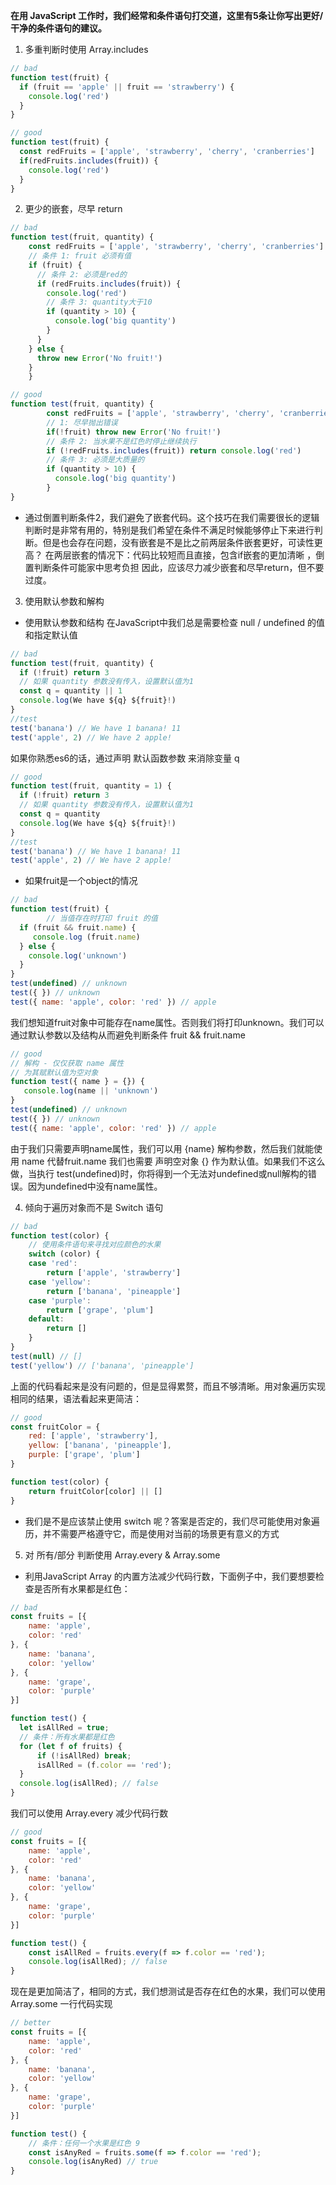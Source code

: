 **在用 JavaScript 工作时，我们经常和条件语句打交道，这里有5条让你写出更好/干净的条件语句的建议。**

1. 多重判断时使用 Array.includes 
```JavaScript
// bad
function test(fruit) { 
  if (fruit == 'apple' || fruit == 'strawberry') {
    console.log('red') 
  } 
} ​
```
```JavaScript
// good
function test(fruit) {
  const redFruits = ['apple', 'strawberry', 'cherry', 'cranberries']
  if(redFruits.includes(fruit)) { 
    console.log('red')
  }
}
```

2. 更少的嵌套，尽早 return
```javascript
// bad
function test(fruit, quantity) {
    const redFruits = ['apple', 'strawberry', 'cherry', 'cranberries'] 
    // 条件 1: fruit 必须有值  
    if (fruit) {  
      // 条件 2: 必须是red的  
      if (redFruits.includes(fruit)) {  
        console.log('red') 
        // 条件 3: quantity大于10  
        if (quantity > 10) {  
          console.log('big quantity')  
        } 
      }  
    } else {  
      throw new Error('No fruit!')  
    } 
	} 
```
```javascript
// good
function test(fruit, quantity) {
        const redFruits = ['apple', 'strawberry', 'cherry', 'cranberries']
        // 1: 尽早抛出错误 
        if(!fruit) throw new Error('No fruit!') 
        // 条件 2: 当水果不是红色时停止继续执行 
        if (!redFruits.includes(fruit)) return console.log('red') 
        // 条件 3: 必须是大质量的
        if (quantity > 10) { 
          console.log('big quantity') 
        } 
}
```
+ 通过倒置判断条件2，我们避免了嵌套代码。这个技巧在我们需要很长的逻辑判断时是非常有用的，特别是我们希望在条件不满足时候能够停止下来进行判断。但是也会存在问题，没有嵌套是不是比之前两层条件嵌套更好，可读性更高？ 在两层嵌套的情况下：代码比较短而且直接，包含if嵌套的更加清晰 ，倒置判断条件可能家中思考负担 因此，应该尽力减少嵌套和尽早return，但不要过度。  

3. 使用默认参数和解构
+ 使用默认参数和结构 在JavaScript中我们总是需要检查 null / undefined 的值和指定默认值
```javascript
// bad
function test(fruit, quantity) {
  if (!fruit) return 3 
  // 如果 quantity 参数没有传入，设置默认值为1 
  const q = quantity || 1 
  console.log(We have ${q} ${fruit}!) 
}
//test 
test('banana') // We have 1 banana! 11 
test('apple', 2) // We have 2 apple! 
```
如果你熟悉es6的话，通过声明 默认函数参数 来消除变量 q
```javascript
// good
function test(fruit, quantity = 1) {
  if (!fruit) return 3 
  // 如果 quantity 参数没有传入，设置默认值为1 
  const q = quantity
  console.log(We have ${q} ${fruit}!) 
}
//test 
test('banana') // We have 1 banana! 11 
test('apple', 2) // We have 2 apple! 
```

+ 如果fruit是一个object的情况
```javascript
// bad
function test(fruit) {
        // 当值存在时打印 fruit 的值 
  if (fruit && fruit.name) { 
     console.log (fruit.name) 
  } else { 
    console.log('unknown') 
  } 
}
test(undefined) // unknown 
test({ }) // unknown 
test({ name: 'apple', color: 'red' }) // apple
```
我们想知道fruit对象中可能存在name属性。否则我们将打印unknown。我们可以通过默认参数以及结构从而避免判断条件 fruit && fruit.name
```javascript
// good
// 解构 - 仅仅获取 name 属性
// 为其赋默认值为空对象
function test({ name } = {}) {
   console.log(name || 'unknown')
}
test(undefined) // unknown 
test({ }) // unknown 
test({ name: 'apple', color: 'red' }) // apple
```
由于我们只需要声明name属性，我们可以用 {name} 解构参数，然后我们就能使用 name 代替fruit.name 我们也需要 声明空对象 {} 作为默认值。如果我们不这么做，当执行 test(undefined)时，你将得到一个无法对undefined或null解构的错误。因为undefined中没有name属性。

4. 倾向于遍历对象而不是 Switch 语句
```javascript
// bad
function test(color) {
    // 使用条件语句来寻找对应颜色的水果 
    switch (color) {
    case 'red':
        return ['apple', 'strawberry']
    case 'yellow':
        return ['banana', 'pineapple']
    case 'purple':
        return ['grape', 'plum']
    default:
        return []
    }
}
test(null) // [] 
test('yellow') // ['banana', 'pineapple']
```
上面的代码看起来是没有问题的，但是显得累赘，而且不够清晰。用对象遍历实现相同的结果，语法看起来更简洁：
```javascript
// good
const fruitColor = {
    red: ['apple', 'strawberry'],
   	yellow: ['banana', 'pineapple'],
    purple: ['grape', 'plum']
}

function test(color) {
    return fruitColor[color] || []
}
```
+ 我们是不是应该禁止使用 switch 呢？答案是否定的，我们尽可能使用对象遍历，并不需要严格遵守它，而是使用对当前的场景更有意义的方式

5. 对 所有/部分 判断使用 Array.every & Array.some
+ 利用JavaScript Array 的内置方法减少代码行数，下面例子中，我们要想要检查是否所有水果都是红色：
```JavaScript
// bad
const fruits = [{
    name: 'apple',
    color: 'red'
}, {
    name: 'banana',
    color: 'yellow'
}, {
    name: 'grape',
    color: 'purple'
}]

function test() {
  let isAllRed = true;
  // 条件：所有水果都是红色 
  for (let f of fruits) {
      if (!isAllRed) break;
      isAllRed = (f.color == 'red');
  }
  console.log(isAllRed); // false
}
```
我们可以使用 Array.every 减少代码行数
```JavaScript
// good
const fruits = [{
    name: 'apple',
    color: 'red'
}, {
    name: 'banana',
    color: 'yellow'
}, {
    name: 'grape',
    color: 'purple'
}]

function test() {
    const isAllRed = fruits.every(f => f.color == 'red');
    console.log(isAllRed); // false  
}
```
现在是更加简洁了，相同的方式，我们想测试是否存在红色的水果，我们可以使用 Array.some 一行代码实现
```JavaScript
// better
const fruits = [{
    name: 'apple',
    color: 'red'
}, {
    name: 'banana',
    color: 'yellow'
}, {
    name: 'grape',
    color: 'purple'
}]

function test() {
    // 条件：任何一个水果是红色 9 
    const isAnyRed = fruits.some(f => f.color == 'red');
    console.log(isAnyRed) // true 
}
```